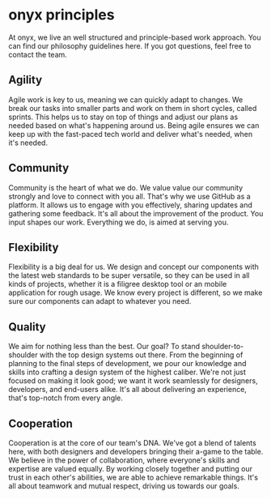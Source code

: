 # onyx principles

At onyx, we live an well structured and principle-based work approach. You can find our philosophy guidelines here. If you got questions, feel free to contact the team.

## Agility

Agile work is key to us, meaning we can quickly adapt to changes. We break our tasks into smaller parts and work on them in short cycles, called sprints. This helps us to stay on top of things and adjust our plans as needed based on what's happening around us. Being agile ensures we can keep up with the fast-paced tech world and deliver what's needed, when it's needed.

## Community

Community is the heart of what we do. We value value our community strongly and love to connect with you all. That's why we use GitHub as a platform. It allows us to engage with you effectively, sharing updates and gathering some feedback. It's all about the improvement of the product. You input shapes our work. Everything we do, is aimed at serving you.

## Flexibility

Flexibility is a big deal for us. We design and concept our components with the latest web standards to be super versatile, so they can be used in all kinds of projects, whether it is a filigree desktop tool or an mobile application for rough usage. We know every project is different, so we make sure our components can adapt to whatever you need.

## Quality

We aim for nothing less than the best. Our goal? To stand shoulder-to-shoulder with the top design systems out there. From the beginning of planning to the final steps of development, we pour our knowledge and skills into crafting a design system of the highest caliber. We're not just focused on making it look good; we want it work seamlessly for designers, developers, and end-users alike. It's all about delivering an experience, that's top-notch from every angle.

## Cooperation

Cooperation is at the core of our team's DNA. We've got a blend of talents here, with both designers and developers bringing their a-game to the table. We believe in the power of collaboration, where everyone's skills and expertise are valued equally. By working closely together and putting our trust in each other's abilities, we are able to achieve remarkable things. It's all about teamwork and mutual respect, driving us towards our goals.
